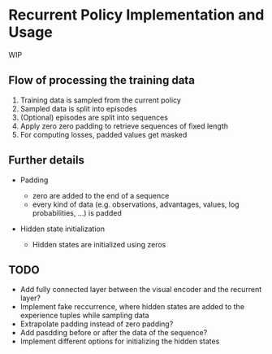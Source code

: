# Recurrent Policy Implementation and Usage

WIP

## Flow of processing the training data

1. Training data is sampled from the current policy
2. Sampled data is split into episodes
3. (Optional) episodes are split into sequences
4. Apply zero zero padding to retrieve sequences of fixed length
5. For computing losses, padded values get masked

## Further details

- Padding
    - zero are added to the end of a sequence
    - every kind of data (e.g. observations, advantages, values, log probabilities, ...) is padded

- Hidden state initialization
    - Hidden states are initialized using zeros

## TODO

- Add fully connected layer between the visual encoder and the recurrent layer?
- Implement fake reccurrence, where hidden states are added to the experience tuples while sampling data
- Extrapolate padding instead of zero padding?
- Add pasdding before or after the data of the sequence?
- Implement different options for initializing the hidden states